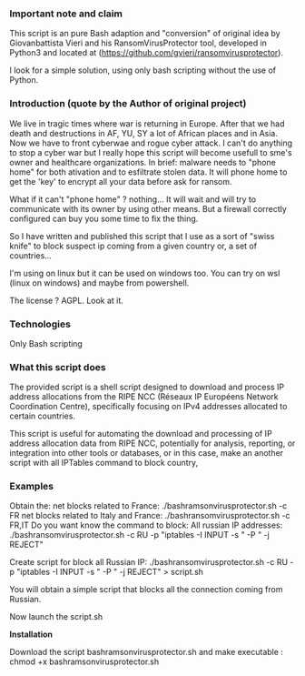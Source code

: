 ### Important note and claim
This script is an pure Bash adaption and "conversion" of original idea by Giovanbattista Vieri and his RansomVirusProtector tool, developed in Python3 and located at (https://github.com/gvieri/ransomvirusprotector).

I look for a simple solution, using only bash scripting without the use of Python.

### Introduction (quote by the Author of original project)
We live in tragic times where war is returning in Europe. After that we had death and destructions in AF, YU, SY a lot of African places and in Asia. Now we have to front cyberwae and rogue cyber attack. I can't do anything to stop a cyber war but I really hope this script will become usefull to sme's owner and healthcare organizations. In brief: malware needs to "phone home" for both ativation and to esfiltrate stolen data. It will phone home to get the 'key' to encrypt all your data before ask for ransom.

What if it can't "phone home" ? nothing... It will wait and will try to communicate with its owner by using other means. But a firewall correctly configured can buy you some time to fix the thing.

So I have written and published this script that I use as a sort of "swiss knife" to block suspect ip coming from a given country or, a set of countries...

I'm using on linux but it can be used on windows too. You can try on wsl (linux on windows) and maybe from powershell.

The license ? AGPL. Look at it.

### Technologies
Only Bash scripting

### What this script does
The provided script is a shell script designed to download and process IP address allocations from the RIPE NCC (Réseaux IP Européens Network Coordination Centre), specifically focusing on IPv4 addresses allocated to certain countries. 

This script is useful for automating the download and processing of IP address allocation data from RIPE NCC, potentially for analysis, reporting, or integration into other tools or databases, or in this case, make an another script with all IPTables command to block country,

### Examples
Obtain the:
net blocks related to France: ./bashramsonvirusprotector.sh -c FR
net blocks related to Italy and France: ./bashransomvirusprotector.sh -c FR,IT
Do you want know the command to block:
All russian IP addresses: ./bashransomvirusprotector.sh -c RU -p "iptables -I INPUT -s " -P " -j REJECT"

Create script for block all Russian IP: ./bashransomvirusprotector.sh -c RU -p "iptables -I INPUT -s " -P " -j REJECT" > script.sh

You will obtain a simple script that blocks all the connection coming from Russian.

Now launch the script.sh

**Installation**

Download the script bashramsonvirusprotector.sh and make executable : chmod +x bashramsonvirusprotector.sh

